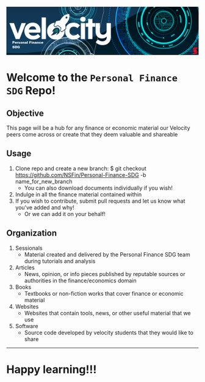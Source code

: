 ![PFSDG logo](Objs/VPFSDG.png)


# Welcome to the `Personal Finance SDG` Repo!


## Objective

This page will be a hub for any finance or economic material our Velocity peers come across or create that they deem valuable and shareable


## Usage

1. Clone repo and create a new branch: $ git checkout https://github.com/NSFin/Personal-Finance-SDG -b name_for_new_branch
    + You can also download documents individually if you wish!
2. Indulge in all the finance material contained within
3. If you wish to contribute, submit pull requests and let us know what you've added and why!
    + Or we can add it on your behalf!


## Organization

1. Sessionals
    + Material created and delivered by the Personal Finance SDG team during tutorials and analysis
3. Articles
    + News, opinion, or info pieces published by reputable sources or authorities in the finance/economics domain
4. Books
    + Textbooks or non-fiction works that cover finance or economic material
5. Websites
    + Websites that contain tools, news, or other useful material that we use
6. Software
    + Source code developed by velocity students that they would like to share
---


# **Happy learning!!!**

